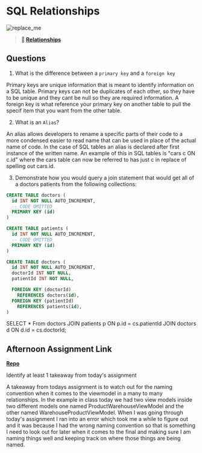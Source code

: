 # SQL Relationships

![replace_me](https://codeworks.blob.core.windows.net/public/assets/img/illustrations/placeholder.svg)

> **📖 [Relationships](https://codeworksacademy.com/fs-student-guide/resources/wk11/02-MySQL-Relationships)**

## Questions

1. What is the difference between a `primary key` and a `foreign key`

Primary keys are unique information that is meant to identify information on a SQL table. Primary keys can not be duplicates of each other, so they have to be unique and they cant be null so they are required information. A foreign key is what reference your primary key on another table to pull the specif item that you want from the other table.

2. What is an `Alias`?

An alias allows developers to rename a specific parts of their code to a more condensed easier to read name that can be used in place of the actual name of code. In the case of SQL tables an alias is declared after first instance of the written name. An example of this in SQL tables is "cars c ON c.id" where the cars table can now be referred to has just c in replace of spelling out cars.id.

3. Demonstrate how you would query a join statement that would get all of a doctors patients from the following collections:

```SQL
CREATE TABLE doctors (
  id INT NOT NULL AUTO_INCREMENT,
  -- CODE OMITTED
  PRIMARY KEY (id)
)

CREATE TABLE patients (
  id INT NOT NULL AUTO_INCREMENT,
  -- CODE OMITTED
  PRIMARY KEY (id)
)

CREATE TABLE doctors (
  id INT NOT NULL AUTO_INCREMENT,
  doctorId INT NOT NULL,
  patientId INT NOT NULL,

  FOREIGN KEY (doctorId)
    REFERENCES doctors(id),
  FOREIGN KEY (patientId)
    REFERENCES patients(id),
)

```

SELECT * From doctors
JOIN patients p ON p.id = cs.patientId
JOIN doctors d ON d.id = cs.doctorId;

## Afternoon Assignment Link

**[Repo](https://github.com/TylerRice27/Contracted)**

Identify at least 1 takeaway from today's assignment

A takeaway from todays assignment is to watch out for the naming convention when it comes to the viewmodel in a many to many relationships. In the example in class today we had two view models inside two different models one named ProductWarehouseViewModel and the other named WarehouseProductViewModel. When I was going through today's assignment I ran into an error which took me a while to figure out and it was because I had the wrong naming convention so that is something I need to look out for later when it comes to the final and making sure I am naming things well and keeping track on where those things are being named.
